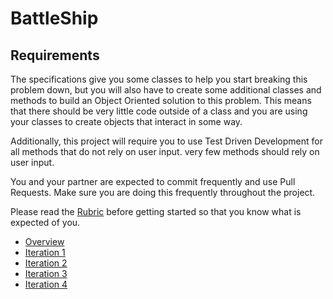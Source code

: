 # BattleShip


## Requirements

The specifications give you some classes to help you start breaking this problem down, but you will also have to create some additional classes and methods to build an Object Oriented solution to this problem. This means that there should be very little code outside of a class and you are using your classes to create objects that interact in some way.

Additionally, this project will require you to use Test Driven Development for all methods that do not rely on user input. very few methods should rely on user input.

You and your partner are expected to commit frequently and use Pull Requests. Make sure you are doing this frequently throughout the project.

Please read the [Rubric](https://backend.turing.edu/module1/projects/battleship/rubric) before getting started so that you know what is expected of you.

* [Overview](https://backend.turing.edu/module1/projects/battleship/overview)
* [Iteration 1](https://backend.turing.edu/module1/projects/battleship/iteration_1)
* [Iteration 2](https://backend.turing.edu/module1/projects/battleship/iteration_2)
* [Iteration 3](https://backend.turing.edu/module1/projects/battleship/iteration_3)
* [Iteration 4](https://backend.turing.edu/module1/projects/battleship/iteration_4)
